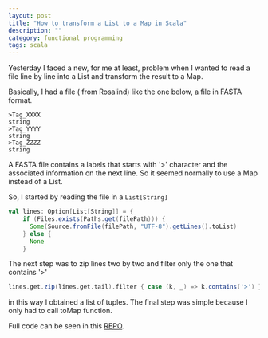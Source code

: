 ```yaml
---
layout: post
title: "How to transform a List to a Map in Scala"
description: ""
category: functional programming
tags: scala
---
```


Yesterday I faced a new, for me at least, problem when I wanted to read a file line by line into a List and transform the result to a Map. 
<!--more-->
Basically, I had a file ( from Rosalind) like the one below, a file in FASTA format.

```
>Tag_XXXX
string
>Tag_YYYY
string
>Tag_ZZZZ
string
```

A FASTA file contains a labels that starts with '>' character and the associated information on the next line. So it seemed normally to use a Map instead of a List.

So, I started by reading the file in a `List[String]`

```scala
val lines: Option[List[String]] = {
    if (Files.exists(Paths.get(filePath))) {
      Some(Source.fromFile(filePath, "UTF-8").getLines().toList)
    } else {
      None
    }
```

The next step was to zip lines two by two and filter only the one that contains '>'

```scala
lines.get.zip(lines.get.tail).filter { case (k, _) => k.contains('>') }
```

in this way I obtained a list of tuples. The final step was simple because I only had to call toMap function.

Full code can be seen in this [REPO](https://github.com/ardeleanasm/bioinformatics).



